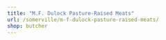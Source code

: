 ```yaml
---
title: "M.F. Dulock Pasture-Raised Meats"
url: /somerville/m-f-dulock-pasture-raised-meats/
shop: butcher
---
```

